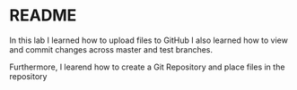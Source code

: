 # README
In this lab I learned how to upload files to GitHub
I also learned how to view and commit changes
across master and test branches.

Furthermore, I learend how to create a 
Git Repository and place files in the repository
